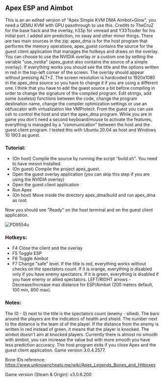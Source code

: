 ## Apex ESP and Aimbot

This is an an edited version of "Apex Simple KVM DMA Aimbot+Glow", you need a QEMU KVM with GPU passthrough to use this. Credits to TheCruZ for the base hack and the overlay, h33p for vmread and Y33Tcoder for his initial port. I added aim prediction, no sway and other minor things.
There are two main sources in the zip: apex_dma is for the host program that performs the memory operations, apex_guest contains the source for the guest client application that manages the hotkeys and draws on the overlay. You can choose to use the NVIDIA overlay or a custom one by setting the variable "use_nvidia" (apex_guest also contains the source of a simple overlay). If everything works you should see the title and the options written in red in the top-left corner of the screen. The overlay should appear without pressing ALT+Z. The screen resolution is hardcoded to 1920x1080 in the apex_dma source so you have to change it if you are using a different one.
I think that you have to edit the guest source a bit before compiling in order to change the signature of the compiled program. Edit strings, add some (useless) functions between the code, change the program destination name, change the compiler optimization settings or use an obfuscator with virtualization like VMProtect.
From the guest you can use ssh to control the host and start the apex_dma program. While you are in game you don't need a second keyboard/mouse to activate the features, everything is managed by a "communication" between the host and the guest client program.
I tested this with Ubuntu 20.04 as host and Windows 10 1903 as guest.

### Tutorial:
- (On host) Compile the source by running the script "build.sh". You need to have meson installed.
- (On guest) Compile the project apex_guest.
- Open the guest overlay application (you can skip this step if you are using the NVIDIA overlay)
- Open the guest client application
- Run Apex
- (On host) Move inside the directory apex_dma/build and run apex_dma as root.

Now you should see "Ready" on the host terminal and on the guest client application.

![PD9554u](https://user-images.githubusercontent.com/65104995/115120630-16912100-9fe1-11eb-90aa-21a1d33afd08.png)

### Hotkeys:
- F4 Close the client and the overlay
- F5 Toggle ESP
- F6 Toggle Aimbot
- F7 Change "safe" level. If the title is red, everything works without checks on the spectators count. If it is orange, everything is disabled only if you have enemy spectators. If it is green, everything is disabled if you have enemy or allied spectators.
LEFT/RIGHT arrows - Decrease/Increase max distance for ESP/Aimbot (200 meters default, 100 min, 800 max).

### Notes:
The (0 - 0) next to the title is the spectators count (enemy - allied). The bars around the players are the indicators of health and shield. The number next to the distance is the team id of the player. If the distance from the enemy is written in red instead of green, it means that the player is knocked. The aimbot doesn't aim at knocked players. Currently there is almost no smooth with aimbot, you can increase the value but with more smooth you have less prediction accuracy. The host program exits if you close Apex and the guest client application. Game version 3.0.4.2577.

Bone IDs reference: https://www.unknowncheats.me/wiki/Apex_Legends_Bones_and_Hitboxes

Game version (Steam & Origin): v3.0.6.200
